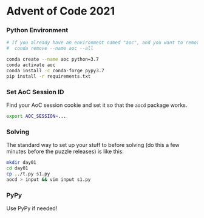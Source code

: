 # Advent of Code 2021

### Python Environment

```bash
# If you already have an environment named "aoc", and you want to remove it:
#  conda remove --name aoc --all

conda create --name aoc python=3.7
conda activate aoc
conda install -c conda-forge pypy3.7
pip install -r requirements.txt
```

### Set AoC Session ID

Find your AoC session cookie and set it so that the `aocd` package works.

```bash
export AOC_SESSION=...
```

### Solving

The standard way to set up your stuff to before solving (do this a few minutes before the puzzle releases) is like this:

```bash
mkdir day01
cd day01
cp ../t.py s1.py
aocd > input && vim input s1.py
```

### PyPy

Use PyPy if needed!

